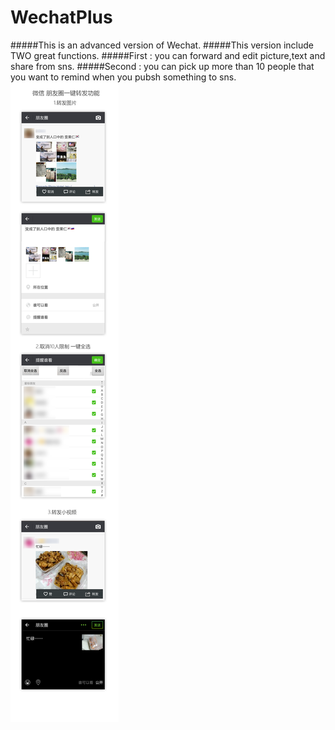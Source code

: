# WechatPlus
#####This is an advanced version of Wechat.
#####This version include TWO great functions.
#####First : you can forward and edit picture,text and share from sns.
#####Second : you can pick up more than 10 people that you want to remind when you pubsh something to sns.
![image](https://github.com/FOrmyown/WechatPlus/blob/master/readme-img.png)
